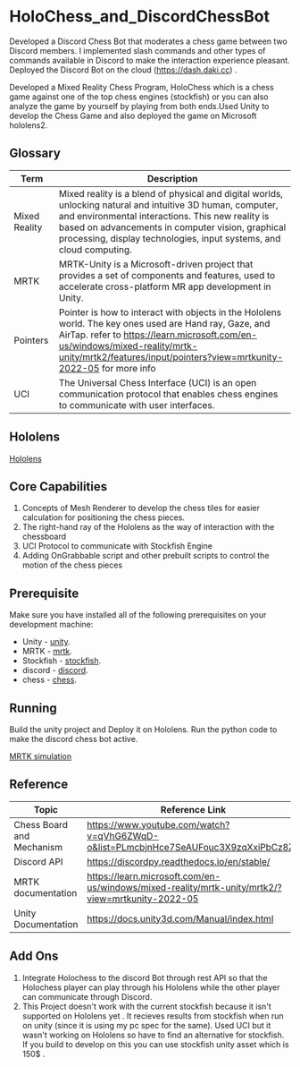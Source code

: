 # HoloChess_and_DiscordChessBot

Developed a Discord Chess Bot that moderates a chess game between two Discord members. 
I implemented slash commands and other types of commands available in Discord to make the interaction experience pleasant.
Deployed the Discord Bot on the cloud (https://dash.daki.cc) . 

Developed a Mixed Reality Chess Program, HoloChess which is a chess game against one of the top chess engines (stockfish) or you can also analyze the game by yourself by playing from both ends.Used Unity to develop the Chess Game and also deployed the game on Microsoft hololens2.

## Glossary
| Term      | Description |
| ----------- | ----------- |
| Mixed Reality    | Mixed reality is a blend of physical and digital worlds, unlocking natural and intuitive 3D human, computer, and environmental interactions. This new reality is based on advancements in computer vision, graphical processing, display technologies, input systems, and cloud computing.   |
| MRTK    | MRTK-Unity is a Microsoft-driven project that provides a set of components and features, used to accelerate cross-platform MR app development in Unity.  |
| Pointers | Pointer is how to interact with objects in the Hololens world. The key ones used are Hand ray, Gaze, and AirTap. refer to https://learn.microsoft.com/en-us/windows/mixed-reality/mrtk-unity/mrtk2/features/input/pointers?view=mrtkunity-2022-05 for more info|
| UCI    | The Universal Chess Interface (UCI) is an open communication protocol that enables chess engines to communicate with user interfaces. |

## Hololens

[Hololens](https://github.com/prahalad12345/HoloChess_and_DiscordChessBot/blob/main/images/Hololens.jpeg)

## Core Capabilities
1. Concepts of Mesh Renderer to develop the chess tiles for easier calculation for positioning the chess pieces.
2. The right-hand ray of the Hololens as the way of interaction with the chessboard
3. UCI Protocol to communicate with Stockfish Engine 
4. Adding OnGrabbable script and other prebuilt scripts to control the motion of the chess pieces

## Prerequisite
Make sure you have installed all of the following prerequisites on your development machine:
* Unity - [unity](https://unity.com/download).
* MRTK - [mrtk](https://hololabinc.github.io/MixedRealityToolkit-Unity/Documentation/Installation.html).
* Stockfish - [stockfish](https://stockfishchess.org).
* discord - [discord](https://discordpy.readthedocs.io/en/stable/).
* chess - [chess](https://discordpy.readthedocs.io/en/stable/).

## Running
Build the unity project and Deploy it on Hololens.
Run the python code to make the discord chess bot active.

[MRTK simulation](https://github.com/prahalad12345/HoloChess_and_DiscordChessBot/blob/main/images/MRTK_chess_run.png)

## Reference


| Topic      | Reference Link |
| ----------- | ----------- |
| Chess Board and Mechanism | https://www.youtube.com/watch?v=qVhG6ZWqD-o&list=PLmcbjnHce7SeAUFouc3X9zqXxiPbCz8Zp |
| Discord API | https://discordpy.readthedocs.io/en/stable/ |
| MRTK documentation | https://learn.microsoft.com/en-us/windows/mixed-reality/mrtk-unity/mrtk2/?view=mrtkunity-2022-05  |
| Unity Documentation | https://docs.unity3d.com/Manual/index.html |



## Add Ons
1) Integrate Holochess to the discord Bot through rest API so that the Holochess player can play through his Hololens while the other player can communicate through Discord.
2) This Project doesn't work with the current stockfish because it isn't supported on Hololens yet . It recieves results from stockfish when run on unity (since it is using my pc spec for the same). Used UCI but it wasn't working on Hololens so have to find an alternative for stockfish. If you build to develop on this you can use stockfish unity asset which is 150$ .






















